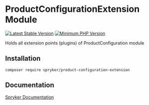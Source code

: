 # ProductConfigurationExtension Module
[![Latest Stable Version](https://poser.pugx.org/spryker/product-configuration-extension/v/stable.svg)](https://packagist.org/packages/spryker/product-configuration-extension)
[![Minimum PHP Version](https://img.shields.io/badge/php-%3E%3D%207.4-8892BF.svg)](https://php.net/)

Holds all extension points (plugins) of ProductConfiguration module

## Installation

```
composer require spryker/product-configuration-extension
```

## Documentation

[Spryker Documentation](https://docs.spryker.com)
